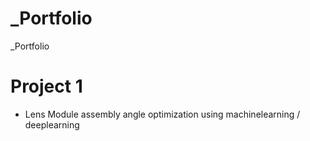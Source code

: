 # _Portfolio
_Portfolio


# Project 1
* Lens Module assembly angle optimization using machinelearning / deeplearning

